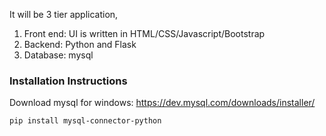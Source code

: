 It will be 3 tier application,
1. Front end: UI is written in HTML/CSS/Javascript/Bootstrap
2. Backend: Python and Flask
3. Database: mysql


### Installation Instructions

Download mysql for windows: https://dev.mysql.com/downloads/installer/

`pip install mysql-connector-python`
